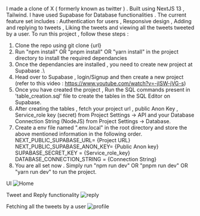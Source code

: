 I made a clone of X ( formerly known as twitter ) . Built using NextJS 13 , Tailwind. I have used Supabase for Database functionalities . The current feature set includes : Authentication for users , Responsive design , Adding and replying to tweets , Liking the tweets and viewing all the tweets tweeted by a user. 
To run this project , follow these steps : 
1. Clone the repo using git clone {url}
2. Run "npm install" OR "pnpm install" OR "yarn install" in the project directory to install the required dependancies
3. Once the dependancies are installed , you need to create new project at Supabase .\
4. Head over to Supabase , login/Signup and then create a new project (refer to this video : https://www.youtube.com/watch?v=-jISW-jVG-s)
5. Once you have created the project , Run the SQL commands present in 'table_creation.sql' file to create the tables in the SQL Editor on Supabase. 
6. After creating the tables , fetch your project url , public Anon Key , Service_role key (secret) from Project Settings -> API and your Database Connection String (NodeJS) from Project Settings -> Database. 
7. Create a env file named ".env.local" in the root directory and store the above mentioned information in the following order.
NEXT_PUBLIC_SUPABASE_URL= {Project URL}
NEXT_PUBLIC_SUPABASE_ANON_KEY= {Public Anon key}
SUPABASE_SECRET_KEY = {Service_role_key}
DATABASE_CONNECTION_STRING = {Connection String}
8. You are all set now . Simply run "npm run dev" OR "pnpm run dev" OR "yarn run dev" to run the project.

UI 
![Home](https://github.com/Rajan1820/X_Twitter_Clone/assets/85100653/7dfdc0bb-5dca-4406-8199-79f0e47226be)

Tweet and Reply functionality
![reply](https://github.com/Rajan1820/X_Twitter_Clone/assets/85100653/bd45db85-1ab8-4e10-8585-5a65e58b0152)

Fetching all the tweets by a user
![profile](https://github.com/Rajan1820/X_Twitter_Clone/assets/85100653/2c101f67-98f8-4f01-bf7c-230123e43385)


